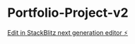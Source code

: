 # Portfolio-Project-v2

[Edit in StackBlitz next generation editor ⚡️](https://stackblitz.com/~/github.com/AhmadShauqi/Portfolio-Project-v2)